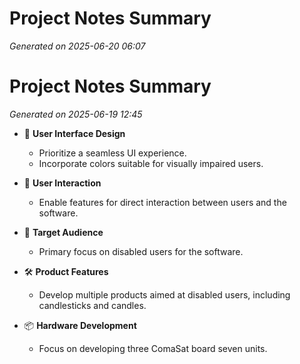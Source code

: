 # Project Notes Summary

*Generated on 2025-06-20 06:07*

# Project Notes Summary

*Generated on 2025-06-19 12:45*

- 🎨 **User Interface Design**
  - Prioritize a seamless UI experience.
  - Incorporate colors suitable for visually impaired users.

- 🤝 **User Interaction**
  - Enable features for direct interaction between users and the software.

- 👥 **Target Audience**
  - Primary focus on disabled users for the software.

- 🛠️ **Product Features**
  - Develop multiple products aimed at disabled users, including candlesticks and candles.

- 📦 **Hardware Development**
  - Focus on developing three ComaSat board seven units.